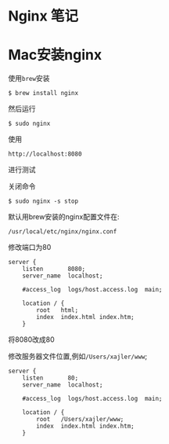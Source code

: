  Nginx 笔记
=========

# Mac安装nginx
使用`brew`安装 
```
$ brew install nginx
```

然后运行
```
$ sudo nginx
```

使用
```
http://localhost:8080 
```
进行测试

关闭命令
```
$ sudo nginx -s stop
```

默认用brew安装的nginx配置文件在:
```
/usr/local/etc/nginx/nginx.conf
```

修改端口为80
```
server {
    listen       8080;
    server_name  localhost;

    #access_log  logs/host.access.log  main;

    location / {
        root   html;
        index  index.html index.htm;
    }
```
将8080改成80

修改服务器文件位置,例如`/Users/xajler/www`;
```
server {
    listen       80;
    server_name  localhost;

    #access_log  logs/host.access.log  main;

    location / {
        root   /Users/xajler/www;
        index  index.html index.htm;
    }
```